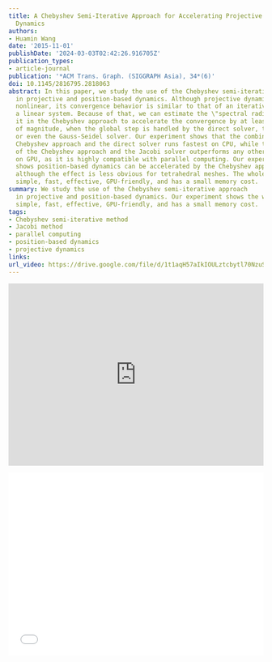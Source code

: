 ```yaml
---
title: A Chebyshev Semi-Iterative Approach for Accelerating Projective and Position-Based
  Dynamics
authors:
- Huamin Wang
date: '2015-11-01'
publishDate: '2024-03-03T02:42:26.916705Z'
publication_types:
- article-journal
publication: '*ACM Trans. Graph. (SIGGRAPH Asia), 34*(6)'
doi: 10.1145/2816795.2818063
abstract: In this paper, we study the use of the Chebyshev semi-iterative approach
  in projective and position-based dynamics. Although projective dynamics is fundamentally
  nonlinear, its convergence behavior is similar to that of an iterative method solving
  a linear system. Because of that, we can estimate the \"spectral radius\" and use
  it in the Chebyshev approach to accelerate the convergence by at least one order
  of magnitude, when the global step is handled by the direct solver, the Jacobi solver,
  or even the Gauss-Seidel solver. Our experiment shows that the combination of the
  Chebyshev approach and the direct solver runs fastest on CPU, while the combination
  of the Chebyshev approach and the Jacobi solver outperforms any other combination
  on GPU, as it is highly compatible with parallel computing. Our experiment further
  shows position-based dynamics can be accelerated by the Chebyshev approach as well,
  although the effect is less obvious for tetrahedral meshes. The whole approach is
  simple, fast, effective, GPU-friendly, and has a small memory cost.
summary: We study the use of the Chebyshev semi-iterative approach
  in projective and position-based dynamics. Our experiment shows the whole approach is
  simple, fast, effective, GPU-friendly, and has a small memory cost.
tags:
- Chebyshev semi-iterative method
- Jacobi method
- parallel computing
- position-based dynamics
- projective dynamics
links:
url_video: https://drive.google.com/file/d/1t1aqH57aIkIOULztcbytl70NzuS0AMDj/view
---
```


<p align="center">
<iframe width="100%" height="360" src="https://www.youtube.com/embed/i-ySKIT5FVQ?si=W8Q8ZNbn_FgMGKOT" title="YouTube video player" frameborder="0" allow="accelerometer; autoplay; clipboard-write; encrypted-media; gyroscope; picture-in-picture; web-share" allowfullscreen></iframe>
</p>
<p align="center">
<iframe width="100%" height="360" src="//player.bilibili.com/player.html?aid=637816260&bvid=BV1sY4y1v7au&cid=563637274&p=1" scrolling="no" border="0" frameborder="no" framespacing="0" allowfullscreen="true"> </iframe>
</p>
